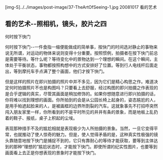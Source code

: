 [img-S]../../images/post-image/37-TheArtOfSeeing-1.jpg
20081017
看的艺术

## 看的艺术--照相机，镜头，胶片之四

何时按下快门

何时按下快门--一件食指一缩便能做成的简单事，按快门的时间选对静止的事物来说无所谓，对运动的物体来说则变得十分重要。按照惯例，拍摄者在按下快门前总是需要等待。等什么呢？等待变化中的景物达到一个理想的瞬间。在这个瞬间，主体处于平衡状态，事物都按照构想中的方式安排好了位置。等到行人电线杆后面走出，等到摩托车手点满了整个画面，他们才按下快门。

但是这样的照片在即兴拍摄的照片中并不多见，因为它们是精心构思之作。难道决定何时拍摄照片不也是构图吗？只要看上去舒服，经过构图的即兴拍摄之作表现的是合乎逻辑的真实，尽管其画面是稍加修饰的。如果你想随意进行即兴拍摄的话，你将难以找到理想的画面。你所拍到的会是从公园长椅上起身的，姿态尴尬的人，是用手帕遮起脸来的人，是被画框的边界所割裂的汽车。这就象事先不打招呼突然闯入朋友家里一样，你所看到的不是平时所见的井井有条的景象，而是地板上乱扔着的鞋子、报纸，桌子上积起的尘埃。

表现那种措手不及的尴尬相就是表现极少为人所拍摄的景象。当然，一旦它变得平常，也就推动了使人惊奇的魅力。但是，使人觉得矛盾的是，这种真实性极强的镜头靠随意地按下快门是捕捉不到的，它只有靠耐心的等待才能获取，要等到主体达到的那种“理想的”尴尬状态时，才能按下快门。即使所谓的纪实性图片，也要等到画面看上去正是你想表现的景象时才能按下快门。

